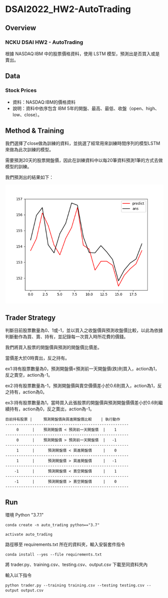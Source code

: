 # DSAI2022_HW2-AutoTrading
## Overview
### NCKU DSAI HW2 - AutoTrading

根據 NASDAQ:IBM 中的股票價格資料，使用 LSTM 模型，預測出是否買入或是賣出。

## Data
### Stock Prices
* 資料：NASDAQ:IBM的價格資料
* 說明：資料中依序包含 IBM 5年的開盤、最高、最低、收盤（open、high、low、close）。

## Method & Training

我們選擇了close做為訓練的資料，並挑選了經常用來訓練時間序列的模型LSTM來做為此次訓練的模型。

需要預測20天的股票開盤價，因此在訓練資料中以每20筆資料預測1筆的方式去做模型的訓練。

我們預測出的結果如下：

![GITHUB](https://github.com/fylin625/DSAI2022_HW2-AutoTrading/blob/main/images/GPU.png?raw=true)
## Trader Strategy
判斷目前股票數量為0、1或-1，並以買入之收盤價與預測收盤價比較，以此為依據判斷動作為買、賣、持有，並記錄每一次買入時所花費的價錢。

我們將買入股票的開盤價與預測的開盤價比價差。

當價差大於0時賣出，反之持有。

ex1:持有股票數量為0，預測開盤價<預測前一天開盤價(跌)則買入，action為1，反之賣空，action為-1。

ex2:持有股票數量為-1，預測開盤價與賣空價價差小於0.6則買入，action為1，反之持有，action為0。

ex3:持有股票數量為1，當時買入此張股票的開盤價與預測開盤價價差小於0.6則繼續持有，action為0，反之賣出，action為-1。

```
目前持有股票 |     預測開盤價與買進開盤價比較    | 執行動作 
-------------------------------------------------------
     0      |    預測開盤價 < 預測前一天開盤價  |    1  
-------------------------------------------------------
     0      |    預測開盤價 > 預測前一天開盤價  |   -1  
-------------------------------------------------------
     1      |      預測開盤價 < 買進開盤價     |    0  
-------------------------------------------------------
     1      |      預測開盤價 > 買進開盤價     |   -1  
-------------------------------------------------------
    -1      |      預測開盤價 < 賣空開盤價     |    1  
-------------------------------------------------------
    -1      |      預測開盤價 > 賣空開盤價     |    0  
-------------------------------------------------------
```

## Run

環境 Python "3.7.1"

```
conda create -n auto_trading python=="3.7"
```
```
activate auto_trading
```
路徑移至 requirements.txt 所在的資料夾，輸入安裝套件指令
```
conda install --yes --file requirements.txt
```
將 trader.py、training.csv、testing.csv、output.csv 下載至同資料夾內

輸入以下指令
```
python trader.py --training training.csv --testing testing.csv --output output.csv
